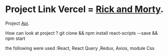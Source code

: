 # Project Link Vercel =  [Rick and Morty](https://rick-and-morty-j7100qu2l-yussems.vercel.app/).

Project [Api](https://rickandmortyapi.com/api/character).

How can look at project ?
git clone && npm install react-scripts --save && npm start

the following were used :React, React Query ,Redux, Axios, module Css 

